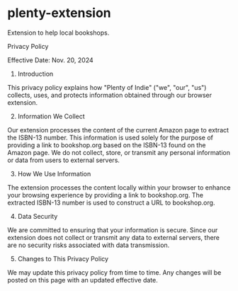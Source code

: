 # plenty-extension
Extension to help local bookshops.

Privacy Policy

Effective Date: Nov. 20, 2024

1. Introduction

This privacy policy explains how "Plenty of Indie" ("we", "our", "us") collects, uses, and protects information obtained through our browser extension.

2. Information We Collect

Our extension processes the content of the current Amazon page to extract the ISBN-13 number. This information is used solely for the purpose of providing a link to bookshop.org based on the ISBN-13 found on the Amazon page. We do not collect, store, or transmit any personal information or data from users to external servers.

3. How We Use Information

The extension processes the content locally within your browser to enhance your browsing experience by providing a link to bookshop.org. The extracted ISBN-13 number is used to construct a URL to bookshop.org.

4. Data Security

We are committed to ensuring that your information is secure. Since our extension does not collect or transmit any data to external servers, there are no security risks associated with data transmission.

5. Changes to This Privacy Policy

We may update this privacy policy from time to time. Any changes will be posted on this page with an updated effective date.
